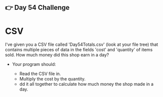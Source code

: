## 👉 Day 54 Challenge
# CSV
I've given you a CSV file called 'Day54Totals.csv' (look at your file tree) that contains multiple pieces of data in the fields 'cost' and 'quantity' of items sold. How much money did this shop earn in a day?

- Your program should:

    - Read the CSV file in.
    - Multiply the cost by the quantity.
    - dd it all together to calculate how much money the shop made in a day.

